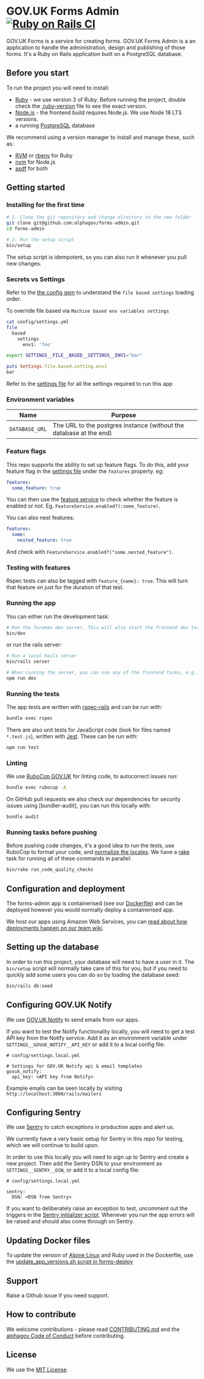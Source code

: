 # GOV.UK Forms Admin [![Ruby on Rails CI](https://github.com/alphagov/forms-admin/actions/workflows/test.yml/badge.svg)](https://github.com/alphagov/forms-admin/actions/workflows/test.yml)

GOV.UK Forms is a service for creating forms. GOV.UK Forms Admin is a an application to handle the administration, design and publishing of those forms. It's a Ruby on Rails application built on a PostgreSQL database.

## Before you start

To run the project you will need to install:

- [Ruby](https://www.ruby-lang.org/en/) - we use version 3 of Ruby. Before running the project, double check the [.ruby-version](.ruby-version) file to see the exact version.
- [Node.js](https://nodejs.org/en/) - the frontend build requires Node.js. We use Node 18 LTS versions.
- a running [PostgreSQL](https://www.postgresql.org/) database

We recommend using a version manager to install and manage these, such as:

- [RVM](https://rvm.io/) or [rbenv](https://github.com/rbenv/rbenv) for Ruby
- [nvm](https://github.com/nvm-sh/nvm) for Node.js
- [asdf](https://github.com/asdf-vm/asdf) for both

## Getting started

### Installing for the first time

```bash
# 1. Clone the git repository and change directory to the new folder
git clone git@github.com:alphagov/forms-admin.git
cd forms-admin

# 2. Run the setup script
bin/setup
```

The setup script is idempotent, so you can also run it whenever you pull new changes.

### Secrets vs Settings

Refer to the [the config gem](https://github.com/railsconfig/config#accessing-the-settings-object) to understand the `file based settings` loading order.

To override file based via `Machine based env variables settings`

```bash
cat config/settings.yml
file
  based
    settings
      env1: 'foo'
```

```bash
export SETTINGS__FILE__BASED__SETTINGS__ENV1="bar"
```

```ruby
puts Settings.file.based.setting.env1
bar
```

Refer to the [settings file](config/settings.yml) for all the settings required to run this app

### Environment variables

| Name           | Purpose                                                            |
| -------------- | ------------------------------------------------------------------ |
| `DATABASE_URL` | The URL to the postgres instance (without the database at the end) |

### Feature flags

This repo supports the ability to set up feature flags. To do this, add your feature flag in the [settings file](config/settings.yml) under the `features` property. eg:

```yaml
features:
  some_feature: true
```

You can then use the [feature service](app/service/feature_service.rb) to check whether the feature is enabled or not. Eg. `FeatureService.enabled?(:some_feature)`.

You can also nest features:

```yaml
features:
  some:
    nested_feature: true
```

And check with `FeatureService.enabled?("some.nested_feature")`.

### Testing with features

Rspec tests can also be tagged with `feature_{name}: true`. This will turn that feature on just for the duration of that test.

### Running the app

You can either run the development task:

```bash
# Run the foreman dev server. This will also start the frontend dev task
bin/dev
```

or run the rails server:

```bash
# Run a local Rails server
bin/rails server

# When running the server, you can use any of the frontend tasks, e.g.:
npm run dev
```

### Running the tests

The app tests are written with [rspec-rails] and can be run with:

```bash
bundle exec rspec
```

There are also unit tests for JavaScript code (look for files named `*.test.js`), written with [Jest]. These can be run with:

```bash
npm run test
```

[rspec-rails]: https://github.com/rspec/rspec-rails
[Jest]: https://jest.io

### Linting

We use [RuboCop GOV.UK] for linting code, to autocorrect issues run:

```bash
bundle exec rubocop -A
```

On GitHub pull requests we also check our dependencies for security issues using [bundler-audit], you can run this locally with:

```bash
bundle audit
```

[RuboCop GOV.UK]: https://github.com/alphagov/rubocop-govuk
[bundle-audit]: https://github.com/rubysec/bundler-audit

### Running tasks before pushing

Before pushing code changes, it's a good idea to run the tests, use RuboCop to format your code, and [normalize the locales]. We have a [rake] task for running all of these commands in parallel:

```bash
bin/rake run_code_quality_checks
```

[normalize the locales]: https://github.com/glebm/i18n-tasks#normalize-data
[rake]: https://ruby.github.io/rake/

## Configuration and deployment

The forms-admin app is containerised (see our [Dockerfile](./Dockerfile)) and can be deployed however you would normally deploy a containerised app.

We host our apps using Amazon Web Services, you can [read about how deployments happen on our team wiki](https://github.com/alphagov/forms-team/wiki/Deploying-code-changes-AWS).

## Setting up the database

In order to run this project, your database will need to have a user in it. The `bin/setup` script will normally take care of this for you, but if you need to quickly add some users you can do so by loading the database seed:

```bash
bin/rails db:seed
```

## Configuring GOV.UK Notify

We use [GOV.UK Notify] to send emails from our apps.

If you want to test the Notify functionality locally, you will need to get a test API key from the Notify service. Add it as an environment variable under `SETTINGS__GOVUK_NOTIFY__API_KEY` or add it to a local config file:

```
# config/settings.local.yml

# Settings for GOV.UK Notify api & email templates
govuk_notify:
  api_key: <API key from Notify>
```

Example emails can be seen locally by visiting `http://localhost:3000/rails/mailers`

[GOV.UK Notify]: https://www.notifications.service.gov.uk/

## Configuring Sentry

We use [Sentry] to catch exceptions in production apps and alert us.

We currently have a very basic setup for Sentry in this repo for testing, which we will continue to build upon.

In order to use this locally you will need to sign up to Sentry and create a new project. Then add the Sentry DSN to your environment as `SETTINGS__SENTRY__DSN`, or add it to a local config file:

```
# config/settings.local.yml

sentry:
  DSN: <DSN from Sentry>
```

If you want to deliberately raise an exception to test, uncomment out the triggers in the [Sentry initializer script](config/initializers/sentry.rb). Whenever you run the app errors will be raised and should also come through on Sentry.

[Sentry]: https://sentry.io

## Updating Docker files

To update the version of [Alpine Linux] and Ruby used in the Dockerfile, use the [update_app_versions.sh script in forms-deploy](https://github.com/alphagov/forms-deploy/blob/main/support/update_app_versions.sh)

[Alpine Linux]: https://www.alpinelinux.org/

## Support

Raise a Github issue if you need support.

## How to contribute

We welcome contributions - please read [CONTRIBUTING.md](CONTRIBUTING.md) and the [alphagov Code of Conduct](https://github.com/alphagov/.github/blob/main/CODE_OF_CONDUCT.md) before contributing.

## License

We use the [MIT License](https://opensource.org/licenses/MIT).
